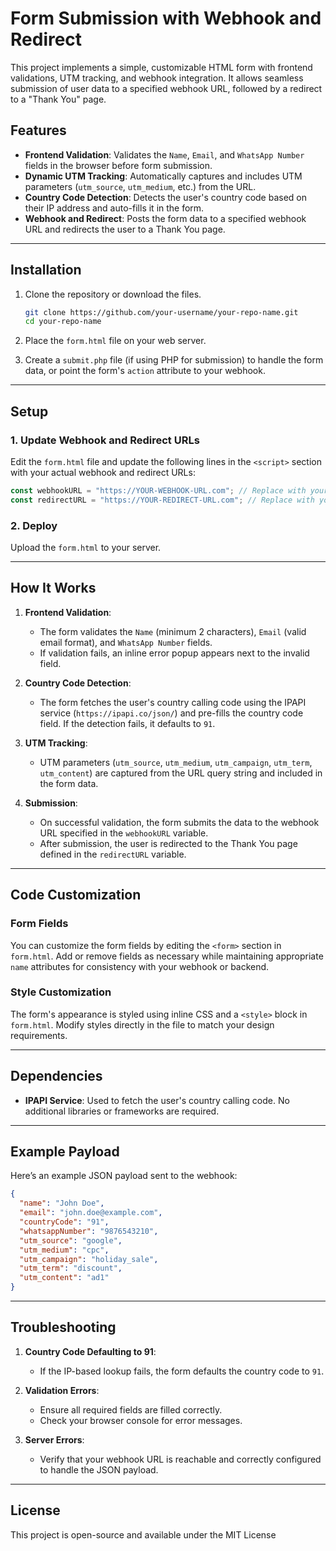 
# Form Submission with Webhook and Redirect

This project implements a simple, customizable HTML form with frontend validations, UTM tracking, and webhook integration. It allows seamless submission of user data to a specified webhook URL, followed by a redirect to a "Thank You" page.

## Features

- **Frontend Validation**: Validates the `Name`, `Email`, and `WhatsApp Number` fields in the browser before form submission.
- **Dynamic UTM Tracking**: Automatically captures and includes UTM parameters (`utm_source`, `utm_medium`, etc.) from the URL.
- **Country Code Detection**: Detects the user's country code based on their IP address and auto-fills it in the form.
- **Webhook and Redirect**: Posts the form data to a specified webhook URL and redirects the user to a Thank You page.

---

## Installation

1. Clone the repository or download the files.
   ```bash
   git clone https://github.com/your-username/your-repo-name.git
   cd your-repo-name
   ```

2. Place the `form.html` file on your web server.

3. Create a `submit.php` file (if using PHP for submission) to handle the form data, or point the form's `action` attribute to your webhook.

---

## Setup

### 1. Update Webhook and Redirect URLs

Edit the `form.html` file and update the following lines in the `<script>` section with your actual webhook and redirect URLs:

```javascript
const webhookURL = "https://YOUR-WEBHOOK-URL.com"; // Replace with your webhook URL
const redirectURL = "https://YOUR-REDIRECT-URL.com"; // Replace with your Thank You page URL
```

### 2. Deploy

Upload the `form.html` to your server.

---

## How It Works

1. **Frontend Validation**:
   - The form validates the `Name` (minimum 2 characters), `Email` (valid email format), and `WhatsApp Number` fields.
   - If validation fails, an inline error popup appears next to the invalid field.

2. **Country Code Detection**:
   - The form fetches the user's country calling code using the IPAPI service (`https://ipapi.co/json/`) and pre-fills the country code field. If the detection fails, it defaults to `91`.

3. **UTM Tracking**:
   - UTM parameters (`utm_source`, `utm_medium`, `utm_campaign`, `utm_term`, `utm_content`) are captured from the URL query string and included in the form data.

4. **Submission**:
   - On successful validation, the form submits the data to the webhook URL specified in the `webhookURL` variable.
   - After submission, the user is redirected to the Thank You page defined in the `redirectURL` variable.

---

## Code Customization

### Form Fields

You can customize the form fields by editing the `<form>` section in `form.html`. Add or remove fields as necessary while maintaining appropriate `name` attributes for consistency with your webhook or backend.

### Style Customization

The form's appearance is styled using inline CSS and a `<style>` block in `form.html`. Modify styles directly in the file to match your design requirements.

---

## Dependencies

- **IPAPI Service**: Used to fetch the user's country calling code. No additional libraries or frameworks are required.

---

## Example Payload

Here’s an example JSON payload sent to the webhook:

```json
{
  "name": "John Doe",
  "email": "john.doe@example.com",
  "countryCode": "91",
  "whatsappNumber": "9876543210",
  "utm_source": "google",
  "utm_medium": "cpc",
  "utm_campaign": "holiday_sale",
  "utm_term": "discount",
  "utm_content": "ad1"
}
```

---

## Troubleshooting

1. **Country Code Defaulting to 91**:
   - If the IP-based lookup fails, the form defaults the country code to `91`.

2. **Validation Errors**:
   - Ensure all required fields are filled correctly.
   - Check your browser console for error messages.

3. **Server Errors**:
   - Verify that your webhook URL is reachable and correctly configured to handle the JSON payload.

---

## License

This project is open-source and available under the MIT License
